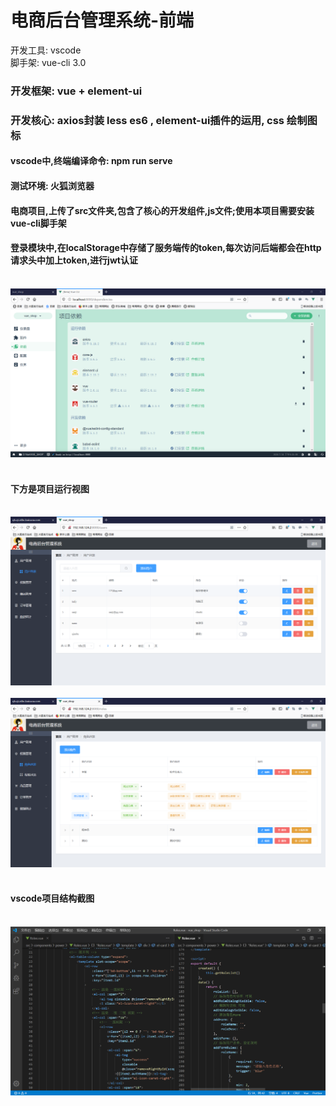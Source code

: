 # 电商后台管理系统-前端 </br>
开发工具: vscode </br>
脚手架: vue-cli 3.0 </br>
### 开发框架: vue + element-ui </br>
### 开发核心: axios封装 less es6 , element-ui插件的运用, css 绘制图标</br>
#### vscode中,终端编译命令: npm run serve </br>
#### 测试环境: 火狐浏览器 </br>
#### 电商项目,上传了src文件夹,包含了核心的开发组件,js文件;使用本项目需要安装vue-cli脚手架 </br> 
#### 登录模块中,在localStorage中存储了服务端传的token,每次访问后端都会在http请求头中加上token,进行jwt认证 </br></br>
<img src="https://github.com/Brighteststars/e-commerce/blob/master/images/4.png" /> </br></br>

#### 下方是项目运行视图 </br></br>
<img src="https://github.com/Brighteststars/e-commerce/blob/master/images/1.png" /> </br></br>
<img src="https://github.com/Brighteststars/e-commerce/blob/master/images/2.png" /> </br></br>
#### vscode项目结构截图 </br></br>
<img src="https://github.com/Brighteststars/e-commerce/blob/master/images/3.png" /> </br>
